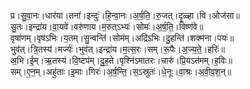 

  
प्र।सु॒वा॒नः।धार॑या।तना॑।इन्दुः॑।हि॒न्वा॒नः।अ॒र्ष॒ति॒।रु॒जत्।दृ॒ळ्हा।वि।ओज॑सा॥  
सु॒तः।इन्द्रा॑य।वा॒यवे॑।वरु॑णाय।म॒रुत्ऽभ्यः॑।सोमः॑।अ॒र्ष॒ति॒।विष्ण॑वे॥  
वृषा॑णम्।वृष॑ऽभिः।य॒तम्।सु॒न्वन्ति॑।सोम॑म्।अद्रि॑ऽभिः।दु॒हन्ति॑।शक्म॑ना।पयः॑॥  
भुव॑त्।त्रि॒तस्य॑।मर्ज्यः॑।भुव॑त्।इन्द्रा॑य।म॒त्स॒रः।सम्।रू॒पैः।अ॒ज्य॒ते॒।हरिः॑॥  
अ॒भि।ई॒म्।ऋ॒तस्य॑।वि॒ष्टप॑म्।दु॒ह॒ते।पृश्नि॑ऽमातरः।चारु॑।प्रि॒यऽत॑मम्।ह॒विः॥  
सम्।ए॒न॒म्।अहु॑ताः।इ॒माः।गिरः॑।अ॒र्ष॒न्ति॒।स॒ऽस्रुतः॑।धे॒नूः।वा॒श्रः।अ॒वी॒व॒श॒न्॥  
